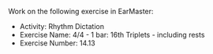 Work on the following exercise in EarMaster:
- Activity: Rhythm Dictation
- Exercise Name: 4/4 - 1 bar: 16th Triplets - including rests
- Exercise Number: 14.13
